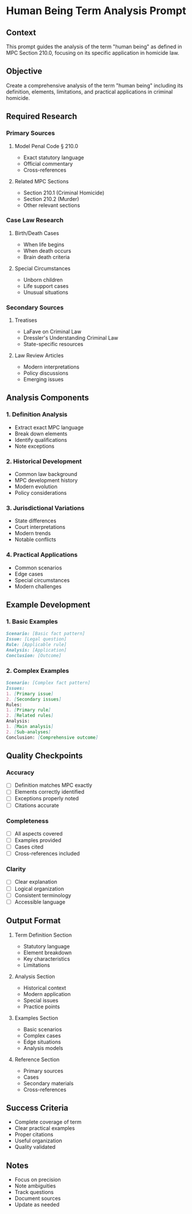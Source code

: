 # Human Being Term Analysis Prompt

## Context
This prompt guides the analysis of the term "human being" as defined in MPC Section 210.0, focusing on its specific application in homicide law.

## Objective
Create a comprehensive analysis of the term "human being" including its definition, elements, limitations, and practical applications in criminal homicide.

## Required Research
### Primary Sources
1. Model Penal Code § 210.0
   - Exact statutory language
   - Official commentary
   - Cross-references

2. Related MPC Sections
   - Section 210.1 (Criminal Homicide)
   - Section 210.2 (Murder)
   - Other relevant sections

### Case Law Research
1. Birth/Death Cases
   - When life begins
   - When death occurs
   - Brain death criteria

2. Special Circumstances
   - Unborn children
   - Life support cases
   - Unusual situations

### Secondary Sources
1. Treatises
   - LaFave on Criminal Law
   - Dressler's Understanding Criminal Law
   - State-specific resources

2. Law Review Articles
   - Modern interpretations
   - Policy discussions
   - Emerging issues

## Analysis Components

### 1. Definition Analysis
- Extract exact MPC language
- Break down elements
- Identify qualifications
- Note exceptions

### 2. Historical Development
- Common law background
- MPC development history
- Modern evolution
- Policy considerations

### 3. Jurisdictional Variations
- State differences
- Court interpretations
- Modern trends
- Notable conflicts

### 4. Practical Applications
- Common scenarios
- Edge cases
- Special circumstances
- Modern challenges

## Example Development

### 1. Basic Examples
```markdown
Scenario: [Basic fact pattern]
Issue: [Legal question]
Rule: [Applicable rule]
Analysis: [Application]
Conclusion: [Outcome]
```

### 2. Complex Examples
```markdown
Scenario: [Complex fact pattern]
Issues:
1. [Primary issue]
2. [Secondary issues]
Rules:
1. [Primary rule]
2. [Related rules]
Analysis:
1. [Main analysis]
2. [Sub-analyses]
Conclusion: [Comprehensive outcome]
```

## Quality Checkpoints
### Accuracy
- [ ] Definition matches MPC exactly
- [ ] Elements correctly identified
- [ ] Exceptions properly noted
- [ ] Citations accurate

### Completeness
- [ ] All aspects covered
- [ ] Examples provided
- [ ] Cases cited
- [ ] Cross-references included

### Clarity
- [ ] Clear explanation
- [ ] Logical organization
- [ ] Consistent terminology
- [ ] Accessible language

## Output Format
1. Term Definition Section
   - Statutory language
   - Element breakdown
   - Key characteristics
   - Limitations

2. Analysis Section
   - Historical context
   - Modern application
   - Special issues
   - Practice points

3. Examples Section
   - Basic scenarios
   - Complex cases
   - Edge situations
   - Analysis models

4. Reference Section
   - Primary sources
   - Cases
   - Secondary materials
   - Cross-references

## Success Criteria
- Complete coverage of term
- Clear practical examples
- Proper citations
- Useful organization
- Quality validated

## Notes
- Focus on precision
- Note ambiguities
- Track questions
- Document sources
- Update as needed 